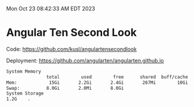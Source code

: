 Mon Oct 23 08:42:33 AM EDT 2023

# Angular Ten Second Look

Code: https://github.com/kusl/angulartensecondlook

Deployment: https://github.com/angularten/angularten.github.io

```bash
System Memory
               total        used        free      shared  buff/cache   available
Mem:            15Gi       2.2Gi       2.4Gi       267Mi        10Gi        12Gi
Swap:          8.0Gi       2.0Mi       8.0Gi
System Storage
1.2G	.
